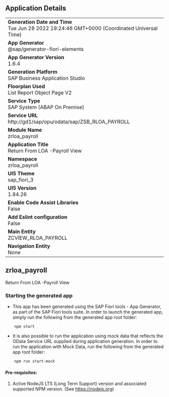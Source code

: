 ## Application Details
|               |
| ------------- |
|**Generation Date and Time**<br>Tue Jun 28 2022 19:24:46 GMT+0000 (Coordinated Universal Time)|
|**App Generator**<br>@sap/generator-fiori-elements|
|**App Generator Version**<br>1.6.4|
|**Generation Platform**<br>SAP Business Application Studio|
|**Floorplan Used**<br>List Report Object Page V2|
|**Service Type**<br>SAP System (ABAP On Premise)|
|**Service URL**<br>http://gd1/sap/opu/odata/sap/ZSB_RLOA_PAYROLL
|**Module Name**<br>zrloa_payroll|
|**Application Title**<br>Return From LOA -Payroll View|
|**Namespace**<br>zrloa_payroll|
|**UI5 Theme**<br>sap_fiori_3|
|**UI5 Version**<br>1.84.26|
|**Enable Code Assist Libraries**<br>False|
|**Add Eslint configuration**<br>False|
|**Main Entity**<br>ZCVIEW_RLOA_PAYROLL|
|**Navigation Entity**<br>None|

## zrloa_payroll

Return From LOA -Payroll View

### Starting the generated app

-   This app has been generated using the SAP Fiori tools - App Generator, as part of the SAP Fiori tools suite.  In order to launch the generated app, simply run the following from the generated app root folder:

```
    npm start
```

- It is also possible to run the application using mock data that reflects the OData Service URL supplied during application generation.  In order to run the application with Mock Data, run the following from the generated app root folder:

```
    npm run start-mock
```

#### Pre-requisites:

1. Active NodeJS LTS (Long Term Support) version and associated supported NPM version.  (See https://nodejs.org)


